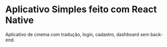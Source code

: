 # Aplicativo Simples feito com React Native

Aplicativo de cinema com tradução, login, cadastro, dashboard sem back-end.
